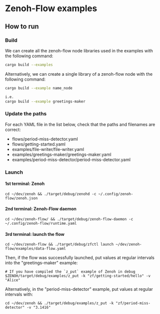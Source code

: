 # Zenoh-Flow examples

## How to run

### Build

We can create all the zenoh-flow node libraries used in the examples with the following command:
   ```bash
  cargo build --examples
   ```

Alternatively, we can create a single library of a zenoh-flow node with the following command:
   ```bash
  cargo build --example name_node 

  i.e.
  cargo build --example greetings-maker
   ```

### Update the paths

For each YAML file in the list below, check that the paths and filenames are
correct:
- flows/period-miss-detector.yaml 
- flows/getting-started.yaml
- examples/file-writer/file-writer.yaml
- examples/greetings-maker/greetings-maker.yaml
- examples/period-miss-detector/period-miss-detector.yaml

### Launch

#### 1st terminal: Zenoh

```shell
cd ~/dev/zenoh && ./target/debug/zenohd -c ~/.config/zenoh-flow/zenoh.json
```

#### 2nd terminal: Zenoh-Flow daemon

```shell
cd ~/dev/zenoh-flow/ && ./target/debug/zenoh-flow-daemon -c ~/.config/zenoh-flow/runtime.yaml
```

#### 3rd terminal: launch the flow

```shell
cd ~/dev/zenoh-flow && ./target/debug/zfctl launch ~/dev/zenoh-flow/examples/data-flow.yaml
```

Then, if the flow was successfully launched, put values at regular intervals into the "greetings-maker" example:

```shell
# If you have compiled the `z_put` example of Zenoh in debug
$ZENOH/target/debug/examples/z_put -k "zf/getting-started/hello" -v "Alice"
```

Alternatively, in the "period-miss-detector" example, put values at regular intervals with:

```shell
cd ~/dev/zenoh && ./target/debug/examples/z_put -k "zf/period-miss-detector" -v "3.1416"
```